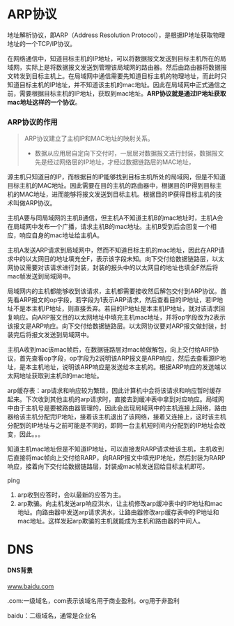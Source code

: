# ARP协议

地址解析协议，即ARP（Address Resolution Protocol），是根据IP地址获取物理地址的一个TCP/IP协议。

在网络通信中，知道目标主机的IP地址，可以将数据报文发送到目标主机所在的局域网，实际上是将数据报文发送到管理该局域网的路由器。然后由路由器将数据报文转发到目标主机上。在局域网中通信需要先知道目标主机的物理地址，而此时只知道目标主机的IP地址，并不知道该主机的mac地址。因此在局域网中正式通信之前，需要根据目标主机的IP地址，获取到mac地址。**ARP协议就是通过IP地址获取mac地址这样的一个协议**。

### ARP协议的作用

> ARP协议建立了主机IP和MAC地址的映射关系。
>
> * 数据从应用层自定向下交付时，一层层对数据报文进行封装，数据报文先是经过网络层的IP地址，才经过数据链路层的MAC地址，



源主机只知道目的IP，而根据目的IP能够找到目标主机所处的局域网，但是不知道目标主机的MAC地址。因此需要在目的主机的路由器中，根据目的IP得到目标主机的MAC地址，进而能够将报文发送到目标主机。根据目的IP获得目标主机的技术叫做ARP协议。

主机A要与同局域网的主机B通信，但主机A不知道主机B的mac地址时，主机A会在局域网中发布一个广播，请求主机B的mac地址。主机B受到后会回复一个相应，响应自身的mac地址给主机A。

主机A发送ARP请求到局域网中，然而不知道目标主机的mac地址，因此在ARP请求中的以太网目的地址填充全F，表示该字段未知。向下交付给数据链路层，以太网协议需要对该请求进行封装，封装的报头中的以太网目的地址也填全F然后将mac帧发送到局域网中。

局域网内的主机都能够收到该请求，主机都需要接收然后解包交付到ARP协议。首先看ARP报文的op字段，若字段为1表示ARP请求，然后查看目的IP地址，若IP地址不是本主机IP地址，则直接丢弃。若目的IP地址是本主机IP地址，就对该请求回复响应。向ARP报文目的以太网地址中填充主机mac地址，并将op字段改为2表示该报文是ARP响应。向下交付给数据链路层。以太网协议要对ARP报文做封装，封装完后将报文发送到局域网中。

主机A收到mac该mac帧后，在数据链路层对mac帧做解包，向上交付给ARP协议，首先查看op字段，op字段为2说明该ARP报文是ARP响应，然后去查看源IP地址，是本主机地址，说明该ARP响应是发送给本主机的。根据ARP响应的发送端以太网地址获取到主机B的mac地址。





arp缓存表：arp请求和响应较为繁琐，因此计算机中会将该请求和响应暂时缓存起来。下次收到其他主机的arp请求时，直接去到缓冲表中拿到对应响应。局域网中由于主机号是要被路由器管理的，因此会出现局域网中的主机连接上网络，路由器给该主机分配完IP地址，接着该主机退出了该网络，接着又连接上，这时该主机分配到的IP地址与之前可能是不同的，即同一台主机短时间内分配到的IP地址会改变，因此。。。



知道主机mac地址但是不知道IP地址，可以直接发RARP请求给该主机，主机收到后直接将mac帧向上交付给RARP，向RARP报文中填充IP地址，然后封装为RARP响应，接着向下交付给数据链路层，封装成mac帧发送回给目标主机即可。

ping 



1. arp收到应答时，会以最新的应答为主。
2. arp欺骗。向主机发送arp响应洪水，让主机修改arp缓冲表中的IP地址和mac地址。向路由器中发送arp请求洪水，让路由器修改arp缓存表中的IP地址和mac地址。这样发起arp欺骗的主机就能成为主机和路由器的中间人。



# DNS

#### DNS背景

www.baidu.com

.com:一级域名，com表示该域名用于商业盈利。org用于非盈利

baidu：二级域名，通常是企业名